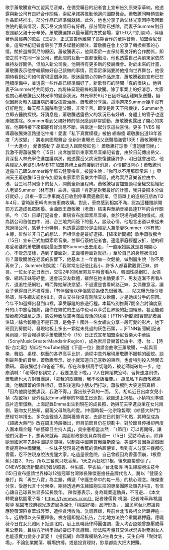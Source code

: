 歌手蕭敬騰宣布加盟索尼音樂，在備受矚目的記者會上宣布告別原東家華納。他透露與新公司有良好合作關係，索尼承諾將推動他邁向國際舞台。蕭敬騰同時預告新作品即將推出，部分作品已經準備就緒。此外，他也分享了岳父林光寧因呼吸困難住院的最新情況，表示岳父病情已有好轉，部分管路已拔除，而妻子Summer則日夜照顧父親十分辛勞。蕭敬騰選擇以最華麗的方式登場，當LED大門打開時，伴隨著他最經典的歌曲《王妃》，正式宣告他離開了長期合作的華納音樂，加盟索尼音樂。這場世紀記者會吸引了眾多媒體的關注，蕭敬騰在會上分享了轉換東家的心情。關於選擇索尼的原因，蕭敬騰表示，他與索尼一直保持著良好的合作關係，即使之前不在同一家公司，彼此間的互動一直都很融洽。他也透露自己與前東家依然維持友好關係，但加入新公司後，他期待有更多新的發展機會。對於未來的計畫，蕭敬騰表示他會繼續做好自己該做的事情，而索尼承諾要將他推向世界舞台，他很期待看到公司如何實現這個承諾。歌迷最關心的新作品進度，蕭敬騰親自宣布已在陸續準備中，並透露一些作品已經準備好了，新歌發布的時間「真的很快」。他與妻子Summer將共同努力，為粉絲呈現最棒的蕭敬騰。除了事業上的好消息，大家也關心蕭敬騰岳父林光寧的健康狀況。林光寧於9月2日因呼吸困難緊急送醫，疑似因肺炎轉入加護病房接受插管治療。蕭敬騰分享說，這兩週來Summer幾乎沒有好好睡覺，每天都去醫院看望父親，非常辛苦。即使是昨天下飛機後，Summer也立即去醫院探視。好消息是，蕭敬騰透露岳父的狀況已有好轉，身體上的管子也逐漸被拔除。Summer看到父親好轉的情況感到非常感動，蕭敬騰也露出了開心的笑容。他期待接下來都能有好消息不斷，與歌迷一起分享這些喜悅。更多 TVBS 報導蕭敬騰東區路邊吃牛排！愛妻「私下真實模樣」被拍 網嚇傻 蕭敬騰出道18年首度「大改變」！將走向國際舞台 全新計畫曝光 岳父送醫插滿管13天！蕭敬騰曝光「一大進步」 愛妻感動了 胡瓜走入民間發紅包！ 蕭敬騰打球慘「遭姐姐伺候」：我激不得蕭敬騰今（15日）出席加盟新東家索尼音樂記者會，由於日前傳出岳父、資深藝人林光寧住進加護病房，他透露岳父病況恢復健康許多，明日就會出院，他與經紀人老婆SUMMER在加盟典禮上台前接到好消息，心情都很開心！蕭敬騰也透露自己跟Summer每年都去健康檢查，被醫生說：「你可以不用那麼常來！」亞洲天王蕭敬騰15日宣布加盟新東家索尼音樂大中華區，成為索尼音樂首位由中、港、台三地共同簽下的藝人，開創全新里程碑。蕭敬騰坦言加盟過程全權交給經紀人老婆Summer（林有慧）主導，強調「肯定是對我最好的計畫，我只要把本分做好就好。」屏東一家二手車商近日收到停車費遲繳罰單，但罰單上的違規日期為112年4月，當時該車輛尚未被車商收購。對此，車商感到相當不滿，認為這種錯誤開罰方式造成民眾困擾。金曲歌王蕭敬騰（老蕭）結束與華納音樂長達17年的合作關係，今（15）日舉行記者會，重磅宣布加盟索尼音樂，並於現場完成簽約儀式，成為該公司首位由中、港、台三地共同簽下的藝人。談及心情，他坦言出道以來從未想過換公司，感覺十分特別，也透露這部分是由經紀人兼愛妻Summer（林有慧）主導，雖然並非自己的想法，但相信會是最好選擇。【緯來新聞網】歌手蕭敬騰今（15日）宣布正式加盟索尼音樂，並舉行簽約記者會。適逢家庭經歷波折，他的經疼愛老婆的蕭敬騰則說最近想帶Summer出去走走，「一直跟她說就是要開開心心，不管怎麼樣，遇到了要面對，正面積極面對就好。」至於自己的身體狀況如何？蕭敬騰說在老婆的影響下，他基本上一年會做一次健檢，做到醫生說「你不用再來了」，Summer則笑說：「我常常忘記他比我小...許多人都喜歡觀賞正妹、帥哥。一位女子近日表示，交往2年的同居男友平時會看A片、韓國性感網紅、女偶像、網路正妹等紓壓，還會玩交友軟體，雖然在她主動要求下，男友逐漸不再看A片、退追性感網紅，轉而靠她解決慾望，不過還是會看網路正妹、女偶像意淫，讓女子覺得自己不被尊重，「有伴侶後以伴侶感受為優先很難嗎…」，貼文曝光後引發熱議，許多網友紛紛指出，男友交往後沒有刪除交友軟體，才是她該分手的原因。今年不如選擇出發到山裡，享受靜謐的旅遊行程。本篇特別推薦7間全台討論度竄升的山中旅宿推薦，讓你在繁忙的生活中也可以享受世界級的壯闊絕景，甚至能體驗療癒的溫泉之旅，感受極致放空再滿血復活的快樂！[FTNN新聞網]實習記者呂洪瑋／綜合報導這不是石頭，是兔子！國外一名女網友分享一段可愛的影片，她下班回到房間時，發現地板上多出一顆從未見過的灰色石頭，...[FTNN新聞網]記者吳雨婕／綜合報導歌手蕭敬騰於今（15）日正式宣布加盟索尼音樂大中華區（SonyMusicGreaterMandarinRegion），成為索尼音樂首位由中、港、台...【時報-台北電】胡瓜在YouTube頻道《下面一位》邀請金曲歌王蕭敬騰，一起與音樂、舞蹈、桌球、棋藝的各界高手比拚，過程中意外展現蕭敬騰不服輸的面貌。談到最熱愛的音樂，蕭敬騰表示，從小就知道自己喜歡的東西，也會特別投入時間去鑽研。 蕭敬騰從小和爸爸下棋，卻在和象棋高手切磋時，被老師識破每一步，他崩潰喊：「老師你都講完了，我要怎麼下啦。」2人在舞蹈教室時，習舞速度飛快，蕭敬騰也大方對舞團說，「拿我的歌練舞，我不收版權費。」 胡瓜私下與蕭敬騰熟識，他稱讚蕭的個性很好，錄影後還和小朋友們打球，蕭敬騰則大笑還原真相：「因為他說他要虐我，我激不得。」露出孩子氣的一面。 另，胡瓜近日出席女兒小禎（胡盈禎）替外孫女Emma舉辦的18歲生日派對，親自送上祝福。小禎特別準備底片造型蛋糕，上面記錄Emma出生到現在的成長照，她與前夫李進良坐在女兒兩側，親吻女兒臉頰，展現父母無私的愛。(中國時報一池宗玲報導)《綜藝大熱門》歷經12年播出，多次金鐘獎入圍與獲獎肯定，去卻在日前劃下句點，將轉型成為《超級大熱門》改在周末時段播出，但目前節目仍在規劃中。對於節目停播卻再度入圍本屆金鐘「綜藝節目主持人獎」，吳宗憲相當淡然：「（節目）可以再開呀，讓他們沉潛一下，想再來就再...美國財政部長貝森特週一（15日）受訪時表示，除非歐洲國家率先對中國提高關稅，以制裁中國購買俄羅斯原油，美國不會因為這個因素提高對中國關稅。一名妹子發現最近香蕉的價格超便宜，看到有人分享三餐都吃香蕉，忍不住現身說法提醒大家，吃過量很危險，自己曾經因為香蕉價崩，1根香蕉只要2、3元，所以三餐就只吃香蕉，1天之內狂吃21根，後來直接昏倒了。CNEWS匯流新聞網記者胡照鑫、林佑威、李衣綸／台北報導 再生緣細胞生技今(15)日宣布邀請世界棒球12強冠軍台灣隊長陳傑憲擔任品牌代言人，將以「健康全壘打」與「再生八寶」為主題，傳遞「守護生命中的每一局」的核心理念。陳傑憲分享，受邀代言十分榮幸，期待透過再生緣細胞生技的專業團隊及領先科技，有信心讓自己球員生涯多延長幾年。 陳傑憲表示，身為職業運動員，不可避...《本文轉載自桃園電子報：https://tyenews.com/》 記者陳儒賢 桃園…記者陳華興∕桃園報導 桃園市政府觀光旅遊局為深化「桃園好棧」品牌形象，…國民黨台北市議員應曉薇深陷京華城弊案，遭控貪污收賄、洗錢罪嫌，與前台北市長柯文哲羈押逾一年，近期得以交保獲釋後，檢方隨即提起抗告，台北地方法院今重開羈押庭。應曉薇今日在女兒陪同下抵達北院，庭上應曉薇律師團強調，證人均否認她曾施壓或辱罵公務員，且檢方所稱串證必要已不具邏輯，盼法院考量其交保狀況與財務困女人也能憑實力變身小富婆！《搜狐網》命理專欄點名3生肖女生，天生自帶「聚財氣場」，不論創業闖蕩、職場拚搏，或是投資理財，鈔票都能大把大把賺。